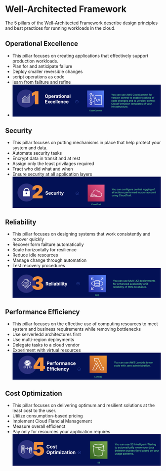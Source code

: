 # Well-Architected Framework
The 5 pillars of the Well-Architected Framework describe design principles and best practices for running workloads in the cloud.

## Operational Excellence 
- This pillar focuses on creating applications that effectively support production workloads. 
- Plan for and anticipate failure 
- Deploy smaller reversible changes
- script operations as code 
- learn from failture and refine 
- ![](./AWS_Security_Images/OperationalExcellence.png)

## Security 
- This pillar focuses on putting mechanisms in place that help protect your system and data. 
- Automate security tasks 
- Encrypt data in transit and at rest 
- Assign only the least privilages required 
- Tract who did what and when 
- Ensure security at all application layers 
![](./AWS_Security_Images/Security.png)

## Reliability 
- This pillar focuses on designing systems that work consistently and recover quickly 
- Recover form failture automatically 
- Scale horizontally for resilience 
- Reduce idle resources 
- Manage change through automation 
- Test recovery procedures 
![](./AWS_Security_Images/Reliability.png)

## Performance Efficiency 
- This pillar focuses on the effective use of computing resources to meet system and business requirements while removing bottlenecks 
- Use serverledd architectures first 
- Use multi-region deployments 
- Delegate tasks to a cloud vendor 
- Experiment with virtual resources 
![](./AWS_Security_Images/PerformaceEfficiency.png)

## Cost Optimization 
- This pillar focuses on delivering optimum and resilient solutions at the least cost to the user. 
- Utilize consumption-based pricing
- Implement Cloud Fiancial Management 
- Measure overall efficienct 
- Pay only for resources your application requires 
![](./AWS_Security_Images/CostOptimization.png)